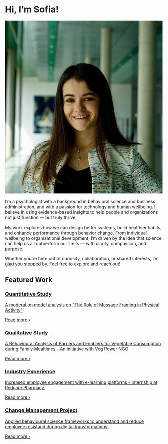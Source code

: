 # Hi, I’m Sofia!
<section class="hero-two-col">
  <!-- SVG clipPath for the cloud shape -->
  <svg width="0" height="0" style="position:absolute">

  <div class="hero-photo-wrapper cloud">
    <img src="images/me.png" alt="My-pic" class="hero-photo" />
  </div>

  <div class="hero-summary">
    <p>
       I’m a psychologist with a background in behavioral science and business administration, and with a passion for technology and human wellbeing. I believe in using evidence-based insights to help people and organizations not just function — but truly thrive.
    </p>
  </div>
</section>

My work explores how we can design better systems, build healthier habits, and enhance performance through behavior change. From individual wellbeing to organizational development, I’m driven by the idea that science can help us all outperform our limits — with clarity, compassion, and purpose.

Whether you're here out of curiosity, collaboration, or shared interests, I’m glad you stopped by. Feel free to explore and reach out!

## Featured Work

<div class="projects-grid">

  <a href="projects/bachelor-thesis" class="project-card" target="_self">
    <h3>Quantitative Study</h3>
    <p>A moderation model analysis on "The Role of Message Framing in Physical Activity"</p>
    <p class="read-more">Read more ›</p>
  </a>

  <a href="projects/masters-thesis" class="project-card" target="_self">
    <h3>Qualitative Study</h3>
    <p>A Behavioural Analysis of Barriers and Enablers for Vegetable Consumption during Family Mealtimes - An initiative with Veg Power NGO</p>
    <p class="read-more">Read more ›</p>
  </a>

  <a href="projects/redcare-internship" class="project-card" target="_self">
    <h3>Industry Experience</h3>
    <p>Increased employee engagement with e-learning platforms - Internship at Redcare Pharmacy.</p>
    <p class="read-more">Read more ›</p>
  </a>

  <a href="projects/portfolio-digital-transf" class="project-card" target="_self">
    <h3>Change Management Project</h3>
    <p>Applied behavioural science frameworks to understand and reduce employee resistand during digital transformations.</p>
    <p class="read-more">Read more ›</p>
  </a>

</div>